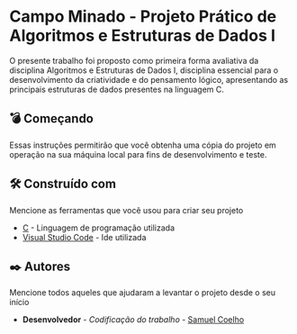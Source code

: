 # Campo Minado - Projeto Prático de Algoritmos e Estruturas de Dados I

O presente trabalho foi proposto como primeira forma avaliativa da disciplina Algoritmos e Estruturas de Dados I, disciplina essencial para o desenvolvimento da criatividade e do pensamento lógico, apresentando as principais estruturas de dados presentes na linguagem C.

## 💣 Começando

Essas instruções permitirão que você obtenha uma cópia do projeto em operação na sua máquina local para fins de desenvolvimento e teste.

## 🛠️ Construído com

Mencione as ferramentas que você usou para criar seu projeto

* [C]([http://www.dropwizard.io/1.0.2/docs/](https://devdocs.io/c/)) - Linguagem de programação utilizada
* [Visual Studio Code]([https://maven.apache.org/](https://code.visualstudio.com/)) - Ide utilizada

## ✒️ Autores

Mencione todos aqueles que ajudaram a levantar o projeto desde o seu início

* **Desenvolvedor** - *Codificação do trabalho* - [Samuel Coelho](https://github.com/samuelcoelhoam)
